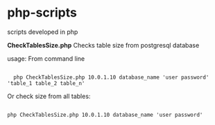 # php-scripts
scripts developed in php

<b>CheckTablesSize.php</b> Checks table size from postgresql database

usage: From command line

<code>
  php CheckTablesSize.php 10.0.1.10 database_name 'user password' 'table_1 table_2 table_n'</code>
  
Or check size from all tables:

<code>
php CheckTablesSize.php 10.0.1.10 database_name 'user password'
</code>
